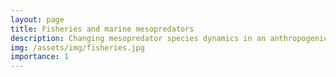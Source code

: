 ```yaml
---
layout: page
title: Fisheries and marine mesopredators
description: Changing mesopredator species dynamics in an anthropogenically dominated seascape
img: /assets/img/fisheries.jpg
importance: 1
---
```

